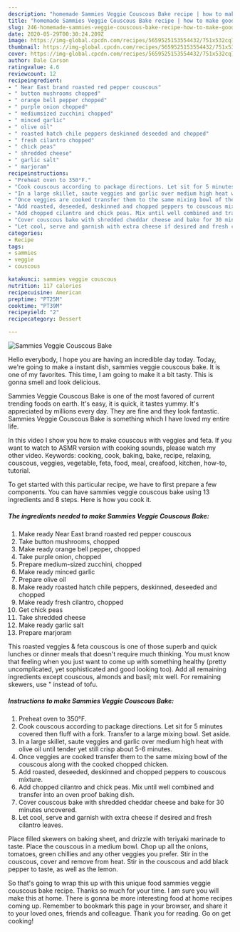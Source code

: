 ```yaml
---
description: "homemade Sammies Veggie Couscous Bake recipe | how to make good Sammies Veggie Couscous Bake"
title: "homemade Sammies Veggie Couscous Bake recipe | how to make good Sammies Veggie Couscous Bake"
slug: 246-homemade-sammies-veggie-couscous-bake-recipe-how-to-make-good-sammies-veggie-couscous-bake
date: 2020-05-29T00:30:24.209Z
image: https://img-global.cpcdn.com/recipes/5659525153554432/751x532cq70/sammies-veggie-couscous-bake-recipe-main-photo.jpg
thumbnail: https://img-global.cpcdn.com/recipes/5659525153554432/751x532cq70/sammies-veggie-couscous-bake-recipe-main-photo.jpg
cover: https://img-global.cpcdn.com/recipes/5659525153554432/751x532cq70/sammies-veggie-couscous-bake-recipe-main-photo.jpg
author: Dale Carson
ratingvalue: 4.6
reviewcount: 12
recipeingredient:
- " Near East brand roasted red pepper couscous"
- " button mushrooms chopped"
- " orange bell pepper chopped"
- " purple onion chopped"
- " mediumsized zucchini chopped"
- " minced garlic"
- " olive oil"
- " roasted hatch chile peppers deskinned deseeded and chopped"
- " fresh cilantro chopped"
- " chick peas"
- " shredded cheese"
- " garlic salt"
- " marjoram"
recipeinstructions:
- "Preheat oven to 350°F."
- "Cook couscous according to package directions. Let sit for 5 minutes covered then fluff with a fork. Transfer to a large mixing bowl. Set aside."
- "In a large skillet, saute veggies and garlic over medium high heat with olive oil until tender yet still crisp about 5-6 minutes."
- "Once veggies are cooked transfer them to the same mixing bowl of the couscous along with the cooked chopped chicken."
- "Add roasted, deseeded, deskinned and chopped peppers to couscous mixture."
- "Add chopped cilantro and chick peas. Mix until well combined and transfer into an oven proof baking dish."
- "Cover couscous bake with shredded cheddar cheese and bake for 30 minutes uncovered."
- "Let cool, serve and garnish with extra cheese if desired and fresh cilantro leaves."
categories:
- Recipe
tags:
- sammies
- veggie
- couscous

katakunci: sammies veggie couscous 
nutrition: 117 calories
recipecuisine: American
preptime: "PT25M"
cooktime: "PT39M"
recipeyield: "2"
recipecategory: Dessert

---
```



![Sammies Veggie Couscous Bake](https://img-global.cpcdn.com/recipes/5659525153554432/751x532cq70/sammies-veggie-couscous-bake-recipe-main-photo.jpg)

Hello everybody, I hope you are having an incredible day today. Today, we're going to make a instant dish, sammies veggie couscous bake. It is one of my favorites. This time, I am going to make it a bit tasty. This is gonna smell and look delicious.

Sammies Veggie Couscous Bake is one of the most favored of current trending foods on earth. It's easy, it is quick, it tastes yummy. It's appreciated by millions every day. They are fine and they look fantastic. Sammies Veggie Couscous Bake is something which I have loved my entire life.

In this video I show you how to make couscous with veggies and feta. If you want to watch to ASMR version with cooking sounds, please watch my other video. Keywords: cooking, cook, baking, bake, recipe, relaxing, couscous, veggies, vegetable, feta, food, meal, creafood, kitchen, how-to, tutorial.


To get started with this particular recipe, we have to first prepare a few components. You can have sammies veggie couscous bake using 13 ingredients and 8 steps. Here is how you cook it.

<!--inarticleads1-->

##### The ingredients needed to make Sammies Veggie Couscous Bake:

1. Make ready  Near East brand roasted red pepper couscous
1. Take  button mushrooms, chopped
1. Make ready  orange bell pepper, chopped
1. Take  purple onion, chopped
1. Prepare  medium-sized zucchini, chopped
1. Make ready  minced garlic
1. Prepare  olive oil
1. Make ready  roasted hatch chile peppers, deskinned, deseeded and chopped
1. Make ready  fresh cilantro, chopped
1. Get  chick peas
1. Take  shredded cheese
1. Make ready  garlic salt
1. Prepare  marjoram


This roasted veggies &amp; feta couscous is one of those superb and quick lunches or dinner meals that doesn&#39;t require much thinking. You must know that feeling when you just want to come up with something healthy (pretty uncomplicated, yet sophisticated and good looking too). Add all remaining ingredients except couscous, almonds and basil; mix well. For remaining skewers, use &#34; instead of tofu. 

<!--inarticleads2-->

##### Instructions to make Sammies Veggie Couscous Bake:

1. Preheat oven to 350°F.
1. Cook couscous according to package directions. Let sit for 5 minutes covered then fluff with a fork. Transfer to a large mixing bowl. Set aside.
1. In a large skillet, saute veggies and garlic over medium high heat with olive oil until tender yet still crisp about 5-6 minutes.
1. Once veggies are cooked transfer them to the same mixing bowl of the couscous along with the cooked chopped chicken.
1. Add roasted, deseeded, deskinned and chopped peppers to couscous mixture.
1. Add chopped cilantro and chick peas. Mix until well combined and transfer into an oven proof baking dish.
1. Cover couscous bake with shredded cheddar cheese and bake for 30 minutes uncovered.
1. Let cool, serve and garnish with extra cheese if desired and fresh cilantro leaves.


Place filled skewers on baking sheet, and drizzle with teriyaki marinade to taste. Place the couscous in a medium bowl. Chop up all the onions, tomatoes, green chillies and any other veggies you prefer. Stir in the couscous, cover and remove from heat. Stir in the couscous and add black pepper to taste, as well as the lemon. 

So that's going to wrap this up with this unique food sammies veggie couscous bake recipe. Thanks so much for your time. I am sure you will make this at home. There is gonna be more interesting food at home recipes coming up. Remember to bookmark this page in your browser, and share it to your loved ones, friends and colleague. Thank you for reading. Go on get cooking!
